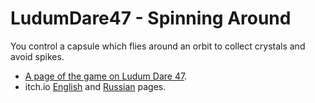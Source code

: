 # LudumDare47 - Spinning Around

You control a capsule which flies around an orbit to collect crystals and avoid spikes.

* [A page of the game on Ludum Dare 47](https://ldjam.com/events/ludum-dare/47/spinning-around).
* itch.io [English](https://m039.itch.io/spinning-around-ld47) and [Russian](https://m039.itch.io/ld47-spinning-around-indikator) pages.
